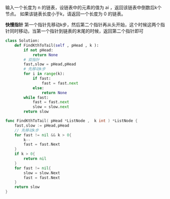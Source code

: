 输入一个长度为 n 的链表，设链表中的元素的值为 ai ，返回该链表中倒数后k个节点。 如果该链表长度小于k，请返回一个长度为 0 的链表。 

**快慢指针** 第一个指针先移动k步，然后第二个指针再从头开始，这个时候这两个指针同时移动，当第一个指针到链表的末尾的时候，返回第二个指针即可

```python
class Solution:
    def FindKthToTail(self , pHead , k ):
        if not pHead:
            return None
        # 双指针
        fast,slow = pHead,pHead
        # 先移动k步
        for i in range(k):
            if fast:
                fast = fast.next
            else:
                return None
        while fast:
            fast = fast.next
            slow = slow.next
        return slow
```

```go
func FindKthToTail( pHead *ListNode ,  k int ) *ListNode {
    fast,slow := pHead,pHead
    // 先移动k步
    for fast != nil && k > 0{
        k--
        fast = fast.Next
    }
    if k > 0{
        return nil
    }
    for fast != nil{
        slow = slow.Next
        fast = fast.Next
    }
    return slow
}
```

